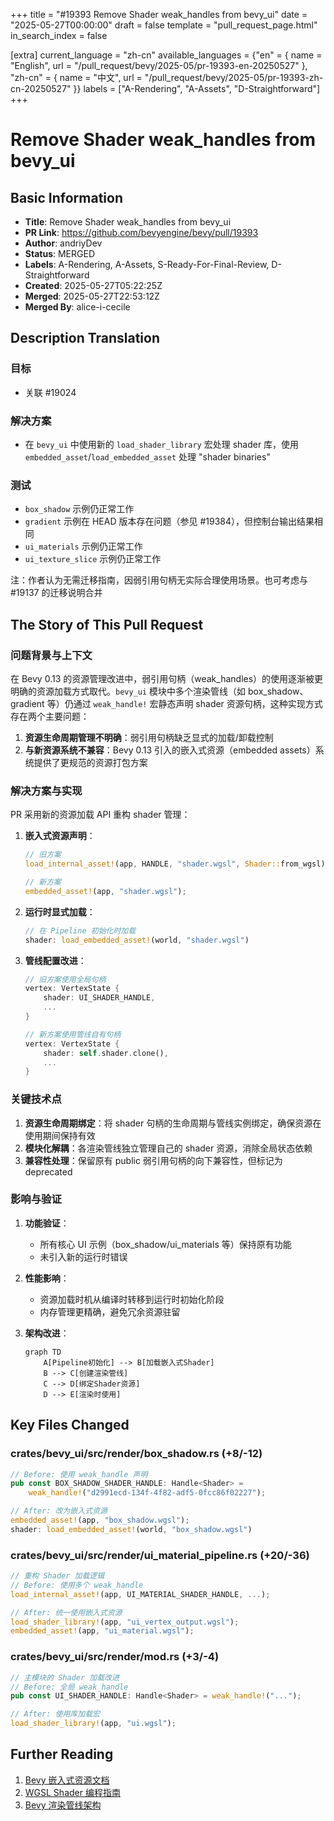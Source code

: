 +++
title = "#19393 Remove Shader weak_handles from bevy_ui"
date = "2025-05-27T00:00:00"
draft = false
template = "pull_request_page.html"
in_search_index = false

[extra]
current_language = "zh-cn"
available_languages = {"en" = { name = "English", url = "/pull_request/bevy/2025-05/pr-19393-en-20250527" }, "zh-cn" = { name = "中文", url = "/pull_request/bevy/2025-05/pr-19393-zh-cn-20250527" }}
labels = ["A-Rendering", "A-Assets", "D-Straightforward"]
+++

# Remove Shader weak_handles from bevy_ui

## Basic Information
- **Title**: Remove Shader weak_handles from bevy_ui
- **PR Link**: https://github.com/bevyengine/bevy/pull/19393
- **Author**: andriyDev
- **Status**: MERGED
- **Labels**: A-Rendering, A-Assets, S-Ready-For-Final-Review, D-Straightforward
- **Created**: 2025-05-27T05:22:25Z
- **Merged**: 2025-05-27T22:53:12Z
- **Merged By**: alice-i-cecile

## Description Translation
### 目标

- 关联 #19024

### 解决方案

- 在 `bevy_ui` 中使用新的 `load_shader_library` 宏处理 shader 库，使用 `embedded_asset`/`load_embedded_asset` 处理 "shader binaries"

### 测试

- `box_shadow` 示例仍正常工作
- `gradient` 示例在 HEAD 版本存在问题（参见 #19384），但控制台输出结果相同
- `ui_materials` 示例仍正常工作
- `ui_texture_slice` 示例仍正常工作

注：作者认为无需迁移指南，因弱引用句柄无实际合理使用场景。也可考虑与 #19137 的迁移说明合并

## The Story of This Pull Request

### 问题背景与上下文
在 Bevy 0.13 的资源管理改进中，弱引用句柄（weak_handles）的使用逐渐被更明确的资源加载方式取代。`bevy_ui` 模块中多个渲染管线（如 box_shadow、gradient 等）仍通过 `weak_handle!` 宏静态声明 shader 资源句柄，这种实现方式存在两个主要问题：

1. **资源生命周期管理不明确**：弱引用句柄缺乏显式的加载/卸载控制
2. **与新资源系统不兼容**：Bevy 0.13 引入的嵌入式资源（embedded assets）系统提供了更规范的资源打包方案

### 解决方案与实现
PR 采用新的资源加载 API 重构 shader 管理：

1. **嵌入式资源声明**：
   ```rust
   // 旧方案
   load_internal_asset!(app, HANDLE, "shader.wgsl", Shader::from_wgsl);
   
   // 新方案
   embedded_asset!(app, "shader.wgsl");
   ```

2. **运行时显式加载**：
   ```rust
   // 在 Pipeline 初始化时加载
   shader: load_embedded_asset!(world, "shader.wgsl")
   ```

3. **管线配置改进**：
   ```rust
   // 旧方案使用全局句柄
   vertex: VertexState {
       shader: UI_SHADER_HANDLE,
       ...
   }
   
   // 新方案使用管线自有句柄
   vertex: VertexState {
       shader: self.shader.clone(),
       ...
   }
   ```

### 关键技术点
1. **资源生命周期绑定**：将 shader 句柄的生命周期与管线实例绑定，确保资源在使用期间保持有效
2. **模块化解耦**：各渲染管线独立管理自己的 shader 资源，消除全局状态依赖
3. **兼容性处理**：保留原有 public 弱引用句柄的向下兼容性，但标记为 deprecated

### 影响与验证
1. **功能验证**：
   - 所有核心 UI 示例（box_shadow/ui_materials 等）保持原有功能
   - 未引入新的运行时错误

2. **性能影响**：
   - 资源加载时机从编译时转移到运行时初始化阶段
   - 内存管理更精确，避免冗余资源驻留

3. **架构改进**：
   ```mermaid
   graph TD
       A[Pipeline初始化] --> B[加载嵌入式Shader]
       B --> C[创建渲染管线]
       C --> D[绑定Shader资源]
       D --> E[渲染时使用]
   ```

## Key Files Changed

### crates/bevy_ui/src/render/box_shadow.rs (+8/-12)
```rust
// Before: 使用 weak_handle 声明
pub const BOX_SHADOW_SHADER_HANDLE: Handle<Shader> = 
    weak_handle!("d2991ecd-134f-4f82-adf5-0fcc86f02227");

// After: 改为嵌入式资源
embedded_asset!(app, "box_shadow.wgsl");
shader: load_embedded_asset!(world, "box_shadow.wgsl")
```

### crates/bevy_ui/src/render/ui_material_pipeline.rs (+20/-36)
```rust
// 重构 Shader 加载逻辑
// Before: 使用多个 weak_handle
load_internal_asset!(app, UI_MATERIAL_SHADER_HANDLE, ...);

// After: 统一使用嵌入式资源
load_shader_library!(app, "ui_vertex_output.wgsl");
embedded_asset!(app, "ui_material.wgsl");
```

### crates/bevy_ui/src/render/mod.rs (+3/-4)
```rust
// 主模块的 Shader 加载改进
// Before: 全局 weak_handle
pub const UI_SHADER_HANDLE: Handle<Shader> = weak_handle!("...");

// After: 使用库加载宏
load_shader_library!(app, "ui.wgsl");
```

## Further Reading
1. [Bevy 嵌入式资源文档](https://docs.rs/bevy/latest/bevy/asset/macro.embedded_asset.html)
2. [WGSL Shader 编程指南](https://gpuweb.github.io/gpuweb/wgsl/)
3. [Bevy 渲染管线架构](https://bevy-cheatbook.github.io/features/pipeline.html)
